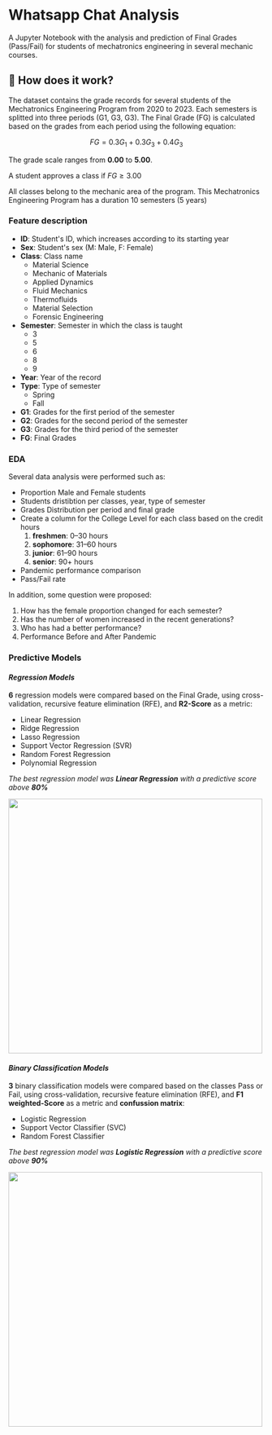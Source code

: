 # Whatsapp Chat Analysis

A Jupyter Notebook with the analysis and prediction of Final Grades (Pass/Fail) for students of mechatronics engineering in several mechanic courses.


## 🔰 How does it work?

The dataset contains the grade records for several students of the Mechatronics Engineering Program from 2020 to 2023. Each semesters is splitted into three periods (G1, G3, G3). The Final Grade (FG) is calculated based on the grades from each period using the following equation:

$$ FG = 0.3G_1 + 0.3G_3 + 0.4G_3$$

The grade scale ranges from **0.00** to **5.00**. 

A student approves a class if $FG \geq 3.00$

All classes belong to the mechanic area of the program. This Mechatronics Engineering Program has a duration 10 semesters (5 years)

### Feature description

- **ID**: Student's ID, which increases according to its starting year
- **Sex**: Student's sex (M: Male, F: Female)
- **Class**: Class name
    - Material Science
    - Mechanic of Materials
    - Applied Dynamics
    - Fluid Mechanics
    - Thermofluids
    - Material Selection
    - Forensic Engineering
- **Semester**: Semester in which the class is taught
    - 3
    - 5
    - 6
    - 8
    - 9
- **Year**: Year of the record
- **Type**: Type of semester
    - Spring
    - Fall
- **G1**: Grades for the first period of the semester
- **G2**: Grades for the second period of the semester
- **G3**: Grades for the third period of the semester
- **FG**: Final Grades

### EDA
Several data analysis were performed such as:
- Proportion Male and Female students
- Students dristibtion per classes, year, type of semester
- Grades Distribution per period and final grade
- Create a column for the College Level for each class based on the credit hours
  1. **freshmen**: 0–30 hours
  3. **sophomore**: 31–60 hours
  3. **junior**: 61–90 hours
  4. **senior**: 90+ hours
- Pandemic performance comparison
- Pass/Fail rate

In addition, some question were proposed:
1. How has the female proportion changed for each semester?
2. Has the number of women increased in the recent generations?
3. Who has had a better performance?
4. Performance Before and After Pandemic

### Predictive Models
#### *Regression Models*
**6** regression models were compared based on the Final Grade, using cross-validation, recursive feature elimination (RFE), and **R2-Score** as a metric:
- Linear Regression
- Ridge Regression
- Lasso Regression
- Support Vector Regression (SVR)
- Random Forest Regression
- Polynomial Regression
  
*The best regression model was **Linear Regression** with a predictive score above **80%***

<img src = "https://raw.githubusercontent.com/alejo1630/grades_college_analysis/main/Images/Regression.png" width = "500">

#### *Binary Classification Models*
**3** binary classification models were compared based on the classes Pass or Fail, using cross-validation, recursive feature elimination (RFE), and **F1 weighted-Score** as a metric and **confussion matrix**:
- Logistic Regression
- Support Vector Classifier (SVC)
- Random Forest Classifier

*The best regression model was **Logistic Regression** with a predictive score above **90%***

<img src = "https://raw.githubusercontent.com/alejo1630/grades_college_analysis/main/Images/Classification.png" width = "500">
